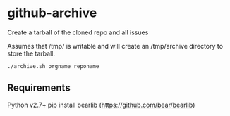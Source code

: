 # github-archive

Create a tarball of the cloned repo and all issues

Assumes that /tmp/ is writable and will create an /tmp/archive directory to store the tarball.

    ./archive.sh orgname reponame


## Requirements

Python v2.7+
pip install bearlib  (https://github.com/bear/bearlib)
